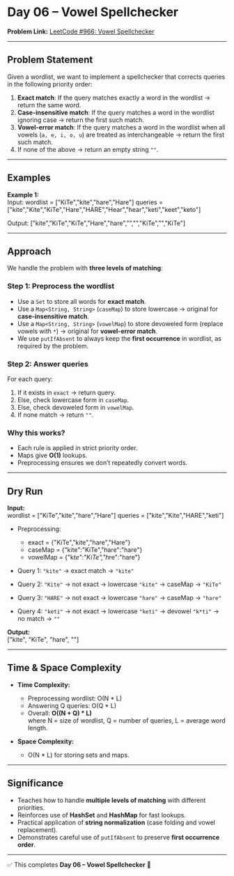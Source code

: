 # Day 06 – Vowel Spellchecker  

**Problem Link:** [LeetCode #966: Vowel Spellchecker](https://leetcode.com/problems/vowel-spellchecker/)  

---

## Problem Statement  
Given a wordlist, we want to implement a spellchecker that corrects queries in the following priority order:  

1. **Exact match**: If the query matches exactly a word in the wordlist → return the same word.  
2. **Case-insensitive match**: If the query matches a word in the wordlist ignoring case → return the first such match.  
3. **Vowel-error match**: If the query matches a word in the wordlist when all vowels (`a, e, i, o, u`) are treated as interchangeable → return the first such match.  
4. If none of the above → return an empty string `""`.  

---

## Examples  

**Example 1:**  
Input:
wordlist = ["KiTe","kite","hare","Hare"]
queries = ["kite","Kite","KiTe","Hare","HARE","Hear","hear","keti","keet","keto"]

Output:
["kite","KiTe","KiTe","Hare","hare","","","KiTe","","KiTe"]


---

## Approach  

We handle the problem with **three levels of matching**:  

### Step 1: Preprocess the wordlist  
- Use a `Set` to store all words for **exact match**.  
- Use a `Map<String, String>` (`caseMap`) to store lowercase → original for **case-insensitive match**.  
- Use a `Map<String, String>` (`vowelMap`) to store devoweled form (replace vowels with `*`) → original for **vowel-error match**.  
- We use `putIfAbsent` to always keep the **first occurrence** in wordlist, as required by the problem.  

### Step 2: Answer queries  
For each query:  
1. If it exists in `exact` → return query.  
2. Else, check lowercase form in `caseMap`.  
3. Else, check devoweled form in `vowelMap`.  
4. If none match → return `""`.  

### Why this works?  
- Each rule is applied in strict priority order.  
- Maps give **O(1)** lookups.  
- Preprocessing ensures we don’t repeatedly convert words.  

---

## Dry Run  

**Input:**  
wordlist = ["KiTe","kite","hare","Hare"]
queries = ["kite","Kite","HARE","keti"]

- Preprocessing:  
  - exact = {"KiTe","kite","hare","Hare"}  
  - caseMap = {"kite":"KiTe","hare":"hare"}  
  - vowelMap = {"k*te":"KiTe","h*re":"hare"}  

- Query 1: `"kite"` → exact match → `"kite"`  
- Query 2: `"Kite"` → not exact → lowercase `"kite"` → caseMap → `"KiTe"`  
- Query 3: `"HARE"` → not exact → lowercase `"hare"` → caseMap → `"hare"`  
- Query 4: `"keti"` → not exact → lowercase `"keti"` → devowel `"k*ti"` → no match → `""`  

**Output:**  
["kite", "KiTe", "hare", ""]


---

## Time & Space Complexity  

- **Time Complexity:**  
  - Preprocessing wordlist: O(N * L)  
  - Answering Q queries: O(Q * L)  
  - Overall: **O((N + Q) * L)**  
  where N = size of wordlist, Q = number of queries, L = average word length.  

- **Space Complexity:**  
  - O(N * L) for storing sets and maps.  

---

## Significance  
- Teaches how to handle **multiple levels of matching** with different priorities.  
- Reinforces use of **HashSet** and **HashMap** for fast lookups.  
- Practical application of **string normalization** (case folding and vowel replacement).  
- Demonstrates careful use of `putIfAbsent` to preserve **first occurrence order**.  

---

✅ This completes **Day 06 – Vowel Spellchecker** 🚀
